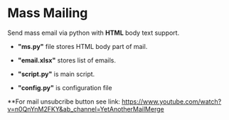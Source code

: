 # Mass Mailing
Send mass email via python with **HTML** body text support.

  * **"ms.py"** file stores HTML body part of mail. 
  * **"email.xlsx"** stores list of emails. 

  * **"script.py"** is main script. 

  * **"config.py"** is configuration file

**For mail unsubcribe button see link:
https://www.youtube.com/watch?v=n0QnYnM2FKY&ab_channel=YetAnotherMailMerge
